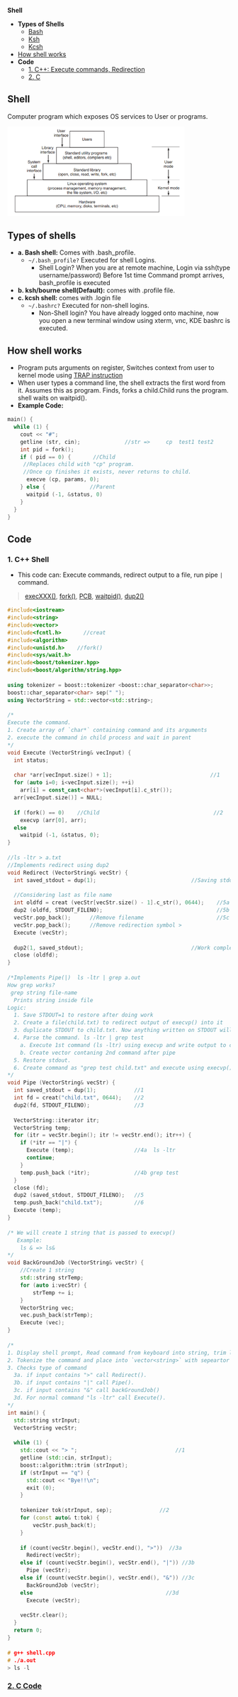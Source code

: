 **Shell**
- **Types of Shells**
  - [Bash](#bash)
  - [Ksh](#ksh)
  - [Kcsh](#kcsh)
- [How shell works](#how)
- **Code**
  - [1. C++: Execute commands, Redirection](#cpp)
  - [2. C](#cc)

## Shell
Computer program which exposes OS services to User or programs.

<img src=shell.PNG width=400/>

## Types of shells
<a name=bash></a>
- **a. Bash shell:** Comes with .bash_profile.
  - `~/.bash_profile?` Executed for shell Logins. 
    - Shell Login? When you are at remote machine, Login via ssh(type username/password) Before 1st time Command prompt arrives, bash_profile is executed
<a name=ksh></a>
- **b. ksh/bourne shell(Default):** comes with .profile file.   
<a name=kch></a>
- **c. kcsh shell:** comes with .login file
  - `~/.bashrc?` Executed for non-shell logins.
    - Non-Shell login? You have already logged onto machine, now you open a new terminal window using xterm, vnc, KDE bashrc is executed.

<a name=how></a>
## How shell works
- Program puts arguments on register, Switches context from user to kernel mode using [TRAP instruction](https://sites.google.com/site/amitinterviewpreparation/c-1/memory-management/virtual-memory)
- When user types a command line, the shell extracts the first word from it. Assumes this as program. Finds, forks a child.Child runs the program. shell waits on waitpid().
- **Example Code:**
```c
main() {
  while (1) {                              
    cout << "#";
    getline (str, cin);              //str =>     cp  test1 test2
    int pid = fork();   
    if ( pid == 0) {       //Child
     //Replaces child with "cp" program. 
     //Once cp finishes it exists, never returns to child.
      execve (cp, params, 0);       
    } else {              //Parent
      waitpid (-1, &status, 0)
    }
  }
}
```

## Code
<a name=cpp></a>
### 1. C++ Shell
- This code can: Execute commands, redirect output to a file, run pipe `|` command.
> [execXXX()](/Threads_Processes_IPC/EXEC_Family_of_Functions), [fork()](/Threads_Processes_IPC/Processes/Process_Creation),  [PCB](/Threads_Processes_IPC/Processes/Process_Table), [waitpid()](https://linux.die.net/man/2/waitpid), [dup2()](/Operating_Systems/Linux/Kernel/System_Calls)
```c++
#include<iostream>
#include<string>
#include<vector>
#include<fcntl.h>       //creat
#include<algorithm>
#include<unistd.h>    //fork()
#include<sys/wait.h>
#include<boost/tokenizer.hpp>
#include<boost/algorithm/string.hpp>

using tokenizer = boost::tokenizer <boost::char_separator<char>>;
boost::char_separator<char> sep(" ");
using VectorString = std::vector<std::string>;

/*
Execute the command.
1. Create array of `char*` containing command and its arguments
2. execute the command in child process and wait in parent
*/
void Execute (VectorString& vecInput) {
  int status;

  char *arr[vecInput.size() + 1];                               //1
  for (auto i=0; i<vecInput.size(); ++i)
    arr[i] = const_cast<char*>(vecInput[i].c_str());
  arr[vecInput.size()] = NULL;

  if (fork() == 0)    //Child                                    //2
    execvp (arr[0], arr);
  else
    waitpid (-1, &status, 0);
}

//ls -ltr > a.txt
//Implements redirect using dup2
void Redirect (VectorString& vecStr) {
  int saved_stdout = dup(1);                              //Saving stdout for restoring after getting work done

  //Considering last as file name
  int oldfd = creat (vecStr[vecStr.size() - 1].c_str(), 0644);    //5a
  dup2 (oldfd, STDOUT_FILENO);                                    //5b
  vecStr.pop_back();      //Remove filename                       //5c
  vecStr.pop_back();      //Remove redirection symbol >
  Execute (vecStr);

  dup2(1, saved_stdout);                                  //Work completed, restore stdout back.
  close (oldfd);
}

/*Implements Pipe(|)  ls -ltr | grep a.out
How grep works?
 grep string file-name
  Prints string inside file
Logic:
  1. Save STDOUT=1 to restore after doing work
  2. Create a file(child.txt) to redirect output of execvp() into it
  3. duplicate STDOUT to child.txt. Now anything written on STDOUT will go to child.txt
  4. Parse the command. ls -ltr | grep test
    a. Execute 1st command (ls -ltr) using execvp and write output to child.txt
    b. Create vector contaning 2nd command after pipe
  5. Restore stdout.
  6. Create command as "grep test child.txt" and execute using execvp()
*/
void Pipe (VectorString& vecStr) {
  int saved_stdout = dup(1);            //1
  int fd = creat("child.txt", 0644);    //2
  dup2(fd, STDOUT_FILENO);              //3

  VectorString::iterator itr;
  VectorString temp;
  for (itr = vecStr.begin(); itr != vecStr.end(); itr++) {
    if (*itr == "|") {
      Execute (temp);                   //4a  ls -ltr
      continue;
    }
    temp.push_back (*itr);              //4b grep test
  }
  close (fd);
  dup2 (saved_stdout, STDOUT_FILENO);   //5
  temp.push_back("child.txt");          //6
  Execute (temp);
}

/* We will create 1 string that is passed to execvp()
   Example:
    ls & => ls&
*/
void BackGroundJob (VectorString& vecStr) {
    //Create 1 string
    std::string strTemp;
    for (auto i:vecStr) {
        strTemp += i;
    }
    VectorString vec;
    vec.push_back(strTemp);
    Execute (vec);
}

/*
1. Display shell prompt, Read command from keyboard into string, trim leading, trailing spaces.
2. Tokenize the command and place into `vector<string>` with sepeartor space " ".
3. Checks type of command
  3a. if input contains ">" call Redirect().
  3b. if input contains "|" call Pipe().
  3c. if input contains "&" call backGroundJob()
  3d. For normal command "ls -ltr" call Execute().
*/
int main() {
  std::string strInput;
  VectorString vecStr;

  while (1) {
    std::cout << "> ";                               //1
    getline (std::cin, strInput);
    boost::algorithm::trim (strInput);
    if (strInput == "q") {
      std::cout << "Bye!!\n";
      exit (0);
    }

    tokenizer tok(strInput, sep);               //2
    for (const auto& t:tok) {
        vecStr.push_back(t);
    }

    if (count(vecStr.begin(), vecStr.end(), ">"))  //3a
      Redirect(vecStr);
    else if (count(vecStr.begin(), vecStr.end(), "|")) //3b
      Pipe (vecStr);
    else if (count(vecStr.begin(), vecStr.end(), "&")) //3c
      BackGroundJob (vecStr);
    else                                          //3d
      Execute (vecStr);

    vecStr.clear();
  }
  return 0;
}

# g++ shell.cpp
# ./a.out
> ls -l
```

<a name=cc></a>
### [2. C Code](https://github.com/brenns10/lsh/tree/407938170e8b40d231781576e05282a41634848c)

